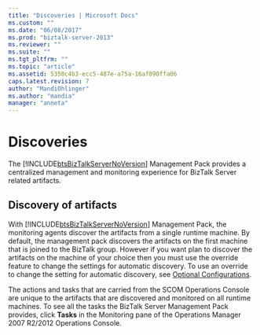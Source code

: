 ```yaml
---
title: "Discoveries | Microsoft Docs"
ms.custom: ""
ms.date: "06/08/2017"
ms.prod: "biztalk-server-2013"
ms.reviewer: ""
ms.suite: ""
ms.tgt_pltfrm: ""
ms.topic: "article"
ms.assetid: 5350c4b3-ecc5-487e-a75a-16af090ffa06
caps.latest.revision: 7
author: "MandiOhlinger"
ms.author: "mandia"
manager: "anneta"
---
```

# Discoveries
The [!INCLUDE[btsBizTalkServerNoVersion](../includes/btsbiztalkservernoversion-md.md)] Management Pack provides a centralized management and monitoring experience for BizTalk Server related artifacts.  
  
## Discovery of artifacts  
 With [!INCLUDE[btsBizTalkServerNoVersion](../includes/btsbiztalkservernoversion-md.md)] Management Pack, the monitoring agents discover the artifacts from a single runtime machine. By default, the management pack discovers the artifacts on the first machine that is joined to the BizTalk group. However if you want plan to discover the artifacts on the machine of your choice then you must use the override feature to change the settings for automatic discovery. To use an override to change the setting for automatic discovery, see [Optional Configurations](../technical-guides/optional-configurations.md).  
  
 The actions and tasks that are carried from the SCOM Operations Console are unique to the artifacts that are discovered and monitored on all runtime machines. To see all the tasks the BizTalk Server Management Pack provides, click **Tasks** in the Monitoring pane of the Operations Manager 2007 R2/2012 Operations Console.